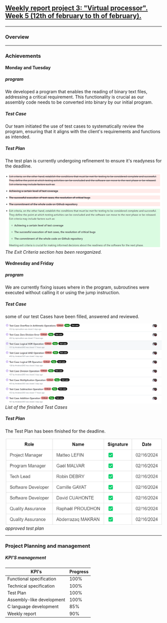 <h2><u><strong>Weekly report project 3: "Virtual processor". Week 5 (12th of february to th of february).</strong></u>

------------------------

<h3>Overview</h3>

---
<h3>Achievements</h3>

<h4>Monday and Tuesday</h4>

<h5>program</h5>

We developed a program that enables the reading of binary text files, addressing a critical requirement. This functionality is crucial as our assembly code needs to be converted into binary by our initial program.

<h5>Test Case</h5>

Our team initiated the use of test cases to systematically review the program, ensuring that it aligns with the client's requirements and functions as intended.

<h5>Test Plan</h5>

The test plan is currently undergoing refinement to ensure it's readyness for the deadline.

![Alt text](/documents/management/image/TP6.png)
*The Exit Criteria section has been reorganized.*

<h4>Wednesday and Friday</h4>

<h5>program</h5>
We are currently fixing issues where in the program, subroutines were executed without calling it or using the jump instruction.

<h5>Test Case</h5>
some of our test Cases have been filled, answered and reviewed.

![Alt text](/documents/management/image/testCase3.png)
*List of the finished Test Cases*

<h5>Test Plan</h5>

The Test Plan has been finished for the deadline.

![Alt text](/documents/management/image/TP7.png)
*approved test plan*

------------------------

<h3>Project Planning and management</h3>

<h5>KPI'S management </h5>

| KPI's   | Progress |
| -------- | ------- |
| Functional specification  | 100%   |
| Technical specification | 100%   |
| Test Plan| 100%   |
| Assembly-like development | 100%   |
| C language development | 85%  |
| Weekly report  | 90%   |


